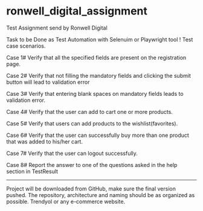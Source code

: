 # ronwell_digital_assignment
Test Assignment send by Ronwell Digital

Task to be Done as Test Automation with Selenuim or Playwright tool !
Test case scenarios.

Case 1#
Verify that all the specified fields are present on the registration page.

Case 2#
Verify that not filling the mandatory fields and clicking the submit button will lead to validation error

Case 3#
Verify that entering blank spaces on mandatory fields leads to validation error.

Case 4#
Verify that the user can add to cart one or more products.

Case 5#
Verify that users can add products to the wishlist(favorites).

Case 6#
Verify that the user can successfully buy more than one product that was added to his/her cart.

Case 7#
Verify that the user can logout successfully.

Case 8#
Report the answer to one of the questions asked in the help section in TestResult

----------------------------------------------------------------------------------
Project will be downloaded from GitHub, make sure the final version pushed.
The repository, architecture and naming should be as organized as possible.
Trendyol or any e-commerce website.

